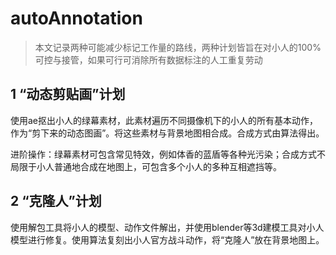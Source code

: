 # autoAnnotation

>本文记录两种可能减少标记工作量的路线，两种计划皆旨在对小人的100%可控与接管，如果可行可消除所有数据标注的人工重复劳动


## 1 “动态剪贴画”计划

使用ae抠出小人的绿幕素材，此素材遍历不同摄像机下的小人的所有基本动作，作为“剪下来的动态图画”。将这些素材与背景地图相合成。合成方式由算法得出。

进阶操作：绿幕素材可包含常见特效，例如体香的蓝盾等各种光污染；合成方式不局限于小人普通地合成在地图上，可包含多个小人的多种互相遮挡等。

## 2 “克隆人”计划

使用解包工具将小人的模型、动作文件解出，并使用blender等3d建模工具对小人模型进行修复。使用算法复刻出小人官方战斗动作，将“克隆人”放在背景地图上。
